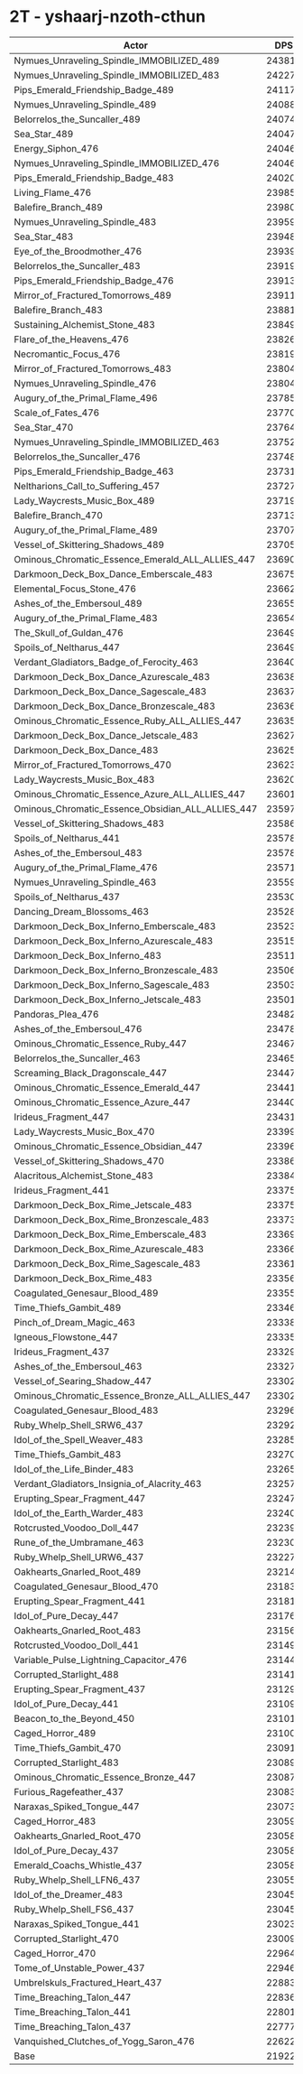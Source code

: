 # 2T - yshaarj-nzoth-cthun
| Actor | DPS | Increase |
|---|:---:|:---:|
|Nymues_Unraveling_Spindle_IMMOBILIZED_489|243813|11.21%|
|Nymues_Unraveling_Spindle_IMMOBILIZED_483|242279|10.51%|
|Pips_Emerald_Friendship_Badge_489|241175|10.01%|
|Nymues_Unraveling_Spindle_489|240887|9.88%|
|Belorrelos_the_Suncaller_489|240747|9.82%|
|Sea_Star_489|240476|9.69%|
|Energy_Siphon_476|240467|9.69%|
|Nymues_Unraveling_Spindle_IMMOBILIZED_476|240462|9.69%|
|Pips_Emerald_Friendship_Badge_483|240206|9.57%|
|Living_Flame_476|239850|9.41%|
|Balefire_Branch_489|239802|9.38%|
|Nymues_Unraveling_Spindle_483|239598|9.29%|
|Sea_Star_483|239480|9.24%|
|Eye_of_the_Broodmother_476|239398|9.20%|
|Belorrelos_the_Suncaller_483|239192|9.11%|
|Pips_Emerald_Friendship_Badge_476|239132|9.08%|
|Mirror_of_Fractured_Tomorrows_489|239115|9.07%|
|Balefire_Branch_483|238811|8.93%|
|Sustaining_Alchemist_Stone_483|238497|8.79%|
|Flare_of_the_Heavens_476|238267|8.68%|
|Necromantic_Focus_476|238194|8.65%|
|Mirror_of_Fractured_Tomorrows_483|238047|8.58%|
|Nymues_Unraveling_Spindle_476|238047|8.58%|
|Augury_of_the_Primal_Flame_496|237852|8.50%|
|Scale_of_Fates_476|237705|8.43%|
|Sea_Star_470|237644|8.40%|
|Nymues_Unraveling_Spindle_IMMOBILIZED_463|237528|8.35%|
|Belorrelos_the_Suncaller_476|237483|8.33%|
|Pips_Emerald_Friendship_Badge_463|237316|8.25%|
|Neltharions_Call_to_Suffering_457|237273|8.23%|
|Lady_Waycrests_Music_Box_489|237199|8.20%|
|Balefire_Branch_470|237135|8.17%|
|Augury_of_the_Primal_Flame_489|237070|8.14%|
|Vessel_of_Skittering_Shadows_489|237051|8.13%|
|Ominous_Chromatic_Essence_Emerald_ALL_ALLIES_447|236906|8.06%|
|Darkmoon_Deck_Box_Dance_Emberscale_483|236759|8.00%|
|Elemental_Focus_Stone_476|236620|7.93%|
|Ashes_of_the_Embersoul_489|236556|7.90%|
|Augury_of_the_Primal_Flame_483|236546|7.90%|
|The_Skull_of_Guldan_476|236494|7.88%|
|Spoils_of_Neltharus_447|236491|7.87%|
|Verdant_Gladiators_Badge_of_Ferocity_463|236406|7.84%|
|Darkmoon_Deck_Box_Dance_Azurescale_483|236387|7.83%|
|Darkmoon_Deck_Box_Dance_Sagescale_483|236373|7.82%|
|Darkmoon_Deck_Box_Dance_Bronzescale_483|236365|7.82%|
|Ominous_Chromatic_Essence_Ruby_ALL_ALLIES_447|236354|7.81%|
|Darkmoon_Deck_Box_Dance_Jetscale_483|236273|7.78%|
|Darkmoon_Deck_Box_Dance_483|236255|7.77%|
|Mirror_of_Fractured_Tomorrows_470|236233|7.76%|
|Lady_Waycrests_Music_Box_483|236201|7.74%|
|Ominous_Chromatic_Essence_Azure_ALL_ALLIES_447|236019|7.66%|
|Ominous_Chromatic_Essence_Obsidian_ALL_ALLIES_447|235975|7.64%|
|Vessel_of_Skittering_Shadows_483|235861|7.59%|
|Spoils_of_Neltharus_441|235786|7.55%|
|Ashes_of_the_Embersoul_483|235785|7.55%|
|Augury_of_the_Primal_Flame_476|235710|7.52%|
|Nymues_Unraveling_Spindle_463|235596|7.47%|
|Spoils_of_Neltharus_437|235300|7.33%|
|Dancing_Dream_Blossoms_463|235282|7.32%|
|Darkmoon_Deck_Box_Inferno_Emberscale_483|235239|7.30%|
|Darkmoon_Deck_Box_Inferno_Azurescale_483|235158|7.27%|
|Darkmoon_Deck_Box_Inferno_483|235117|7.25%|
|Darkmoon_Deck_Box_Inferno_Bronzescale_483|235069|7.23%|
|Darkmoon_Deck_Box_Inferno_Sagescale_483|235031|7.21%|
|Darkmoon_Deck_Box_Inferno_Jetscale_483|235014|7.20%|
|Pandoras_Plea_476|234821|7.11%|
|Ashes_of_the_Embersoul_476|234784|7.10%|
|Ominous_Chromatic_Essence_Ruby_447|234672|7.04%|
|Belorrelos_the_Suncaller_463|234650|7.03%|
|Screaming_Black_Dragonscale_447|234470|6.95%|
|Ominous_Chromatic_Essence_Emerald_447|234417|6.93%|
|Ominous_Chromatic_Essence_Azure_447|234409|6.92%|
|Irideus_Fragment_447|234315|6.88%|
|Lady_Waycrests_Music_Box_470|233998|6.74%|
|Ominous_Chromatic_Essence_Obsidian_447|233966|6.72%|
|Vessel_of_Skittering_Shadows_470|233862|6.68%|
|Alacritous_Alchemist_Stone_483|233842|6.67%|
|Irideus_Fragment_441|233752|6.63%|
|Darkmoon_Deck_Box_Rime_Jetscale_483|233752|6.63%|
|Darkmoon_Deck_Box_Rime_Bronzescale_483|233735|6.62%|
|Darkmoon_Deck_Box_Rime_Emberscale_483|233690|6.60%|
|Darkmoon_Deck_Box_Rime_Azurescale_483|233665|6.59%|
|Darkmoon_Deck_Box_Rime_Sagescale_483|233619|6.56%|
|Darkmoon_Deck_Box_Rime_483|233563|6.54%|
|Coagulated_Genesaur_Blood_489|233555|6.54%|
|Time_Thiefs_Gambit_489|233462|6.49%|
|Pinch_of_Dream_Magic_463|233386|6.46%|
|Igneous_Flowstone_447|233359|6.45%|
|Irideus_Fragment_437|233294|6.42%|
|Ashes_of_the_Embersoul_463|233272|6.41%|
|Vessel_of_Searing_Shadow_447|233028|6.29%|
|Ominous_Chromatic_Essence_Bronze_ALL_ALLIES_447|233024|6.29%|
|Coagulated_Genesaur_Blood_483|232965|6.27%|
|Ruby_Whelp_Shell_SRW6_437|232923|6.25%|
|Idol_of_the_Spell_Weaver_483|232852|6.21%|
|Time_Thiefs_Gambit_483|232709|6.15%|
|Idol_of_the_Life_Binder_483|232651|6.12%|
|Verdant_Gladiators_Insignia_of_Alacrity_463|232574|6.09%|
|Erupting_Spear_Fragment_447|232478|6.04%|
|Idol_of_the_Earth_Warder_483|232409|6.01%|
|Rotcrusted_Voodoo_Doll_447|232399|6.01%|
|Rune_of_the_Umbramane_463|232306|5.97%|
|Ruby_Whelp_Shell_URW6_437|232277|5.95%|
|Oakhearts_Gnarled_Root_489|232143|5.89%|
|Coagulated_Genesaur_Blood_470|231831|5.75%|
|Erupting_Spear_Fragment_441|231811|5.74%|
|Idol_of_Pure_Decay_447|231765|5.72%|
|Oakhearts_Gnarled_Root_483|231566|5.63%|
|Rotcrusted_Voodoo_Doll_441|231496|5.60%|
|Variable_Pulse_Lightning_Capacitor_476|231447|5.57%|
|Corrupted_Starlight_488|231415|5.56%|
|Erupting_Spear_Fragment_437|231298|5.51%|
|Idol_of_Pure_Decay_441|231090|5.41%|
|Beacon_to_the_Beyond_450|231019|5.38%|
|Caged_Horror_489|231000|5.37%|
|Time_Thiefs_Gambit_470|230916|5.33%|
|Corrupted_Starlight_483|230897|5.32%|
|Ominous_Chromatic_Essence_Bronze_447|230878|5.31%|
|Furious_Ragefeather_437|230830|5.29%|
|Naraxas_Spiked_Tongue_447|230732|5.25%|
|Caged_Horror_483|230596|5.19%|
|Oakhearts_Gnarled_Root_470|230586|5.18%|
|Idol_of_Pure_Decay_437|230581|5.18%|
|Emerald_Coachs_Whistle_437|230581|5.18%|
|Ruby_Whelp_Shell_LFN6_437|230557|5.17%|
|Idol_of_the_Dreamer_483|230459|5.12%|
|Ruby_Whelp_Shell_FS6_437|230454|5.12%|
|Naraxas_Spiked_Tongue_441|230234|5.02%|
|Corrupted_Starlight_470|230090|4.95%|
|Caged_Horror_470|229644|4.75%|
|Tome_of_Unstable_Power_437|229463|4.67%|
|Umbrelskuls_Fractured_Heart_437|228837|4.38%|
|Time_Breaching_Talon_447|228362|4.17%|
|Time_Breaching_Talon_441|228015|4.01%|
|Time_Breaching_Talon_437|227774|3.90%|
|Vanquished_Clutches_of_Yogg_Saron_476|226229|3.19%|
|Base|219228|0.00%|
